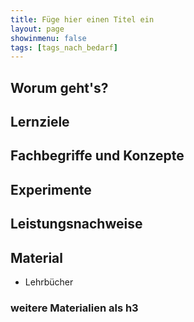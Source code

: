 ```yaml
---
title: Füge hier einen Titel ein
layout: page
showinmenu: false
tags: [tags_nach_bedarf]
---
```


## Worum geht's?

## Lernziele

## Fachbegriffe und Konzepte

## Experimente

## Leistungsnachweise

## Material

- Lehrbücher


### weitere Materialien als h3

